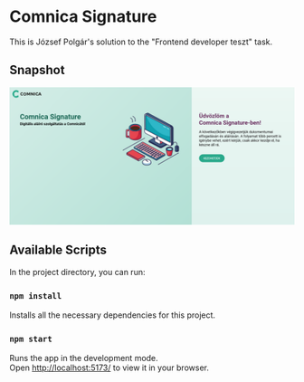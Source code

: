 # Comnica Signature

This is József Polgár's solution to the "Frontend developer teszt" task.

## Snapshot
![snapshot](./snapshot.png)

## Available Scripts

In the project directory, you can run:

### `npm install`

Installs all the necessary dependencies for this project.

### `npm start`

Runs the app in the development mode.\
Open [http://localhost:5173/](http://localhost:5173/) to view it in your browser.

